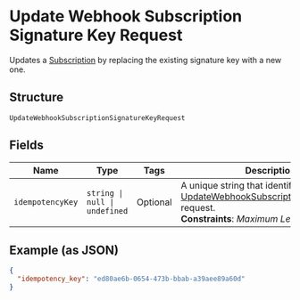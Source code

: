 
# Update Webhook Subscription Signature Key Request

Updates a [Subscription](../models/webhook-subscription.md) by replacing the existing signature key with a new one.

## Structure

`UpdateWebhookSubscriptionSignatureKeyRequest`

## Fields

| Name | Type | Tags | Description |
|  --- | --- | --- | --- |
| `idempotencyKey` | `string \| null \| undefined` | Optional | A unique string that identifies the [UpdateWebhookSubscriptionSignatureKey](api-endpoint:WebhookSubscriptions-UpdateWebhookSubscriptionSignatureKey) request.<br/>**Constraints**: *Maximum Length*: `45` |

## Example (as JSON)

```json
{
  "idempotency_key": "ed80ae6b-0654-473b-bbab-a39aee89a60d"
}
```

